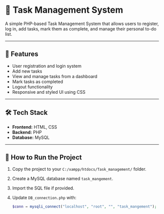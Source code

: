 # 📝 Task Management System

A simple PHP-based Task Management System that allows users to register, log in, add tasks, mark them as complete, and manage their personal to-do list.

---

## 📌 Features

- User registration and login system  
- Add new tasks  
- View and manage tasks from a dashboard  
- Mark tasks as completed  
- Logout functionality  
- Responsive and styled UI using CSS

---

## 🛠️ Tech Stack

- **Frontend:** HTML, CSS  
- **Backend:** PHP  
- **Database:** MySQL

---

## 🚀 How to Run the Project

1. Copy the project to your `C:/xampp/htdocs/Task_management/` folder.
2. Create a MySQL database named `task_mangement`.
3. Import the SQL file if provided.
4. Update `DB_connection.php` with:

   ```php
   $conn = mysqli_connect("localhost", "root", "", "task_mangement");

